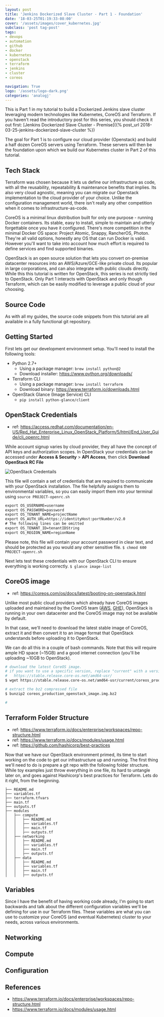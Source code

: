 ```yaml
---
layout: post
title: 'Jenkins Dockerized Slave Cluster - Part 1 - Foundation'
date: '18-03-25T01:19:33-08:00'
cover: '/assets/images/cover_kubernetes.jpg'
subclass: 'post tag-post'
tags:
- devops
- automation
- github
- docker
- kubernetes
- openstack
- terraform
- jenkins
- cluster
- coreos

navigation: True
logo: '/assets/logo-dark.png'
categories: 'analogj'
---
```


This is Part 1 in my tutorial to build a Dockerized Jenkins slave cluster leveraging modern technologies like Kubernetes, CoreOS and Terraform. If you haven't read the introductory post for this series, you should check it out first: [Jenkins Dockerized Slave Cluster - Premise]({% post_url 2018-03-25-jenkins-dockerized-slave-cluster %})

The goal for Part 1 is to configure our cloud provider (Openstack) and build a half dozen CoreOS servers using Terraform. These servers will then be the foundation upon which we build our Kubernetes cluster in Part 2 of this tutorial.

## Tech Stack

Terraform was chosen because it lets us define our infrastructure as code, with all the reusability, repeatability & maintenance benefits that implies. Its also very cloud agnostic, meaning you can migrate our Openstack implementation to the cloud provider of your choice. Unlike the configuration management world, there isn't really any other competition when it comes to infrastructure-as-code. 

CoreOS is a minimal linux distribution built for only one purpose - running Docker containers. Its stable, easy to install, simple to maintain and utterly forgettable once you have it configured. There's more competition in the minimal Docker OS space: Project Atomic,  Snappy, RancherOS, Photon. They're all valid options, honestly any OS that can run Docker is valid. However you'll want to take into account how much effort is required to define services and find supported binaries.   

OpenStack is an open source solution that lets you convert on-premise datacenter resources into an AWS/Azure/GCE-like private cloud. Its popular in large corporations, and can also integrate with public clouds directly. While this this tutorial is written for OpenStack, this series is not strictly tied to OpenStack. Only Part 1 interacts with OpenStack  and only though Terraform, which can be easily modified to leverage a public cloud of your choosing.

## Source Code

As with all my guides, the source code snippets from this tutorial are all available in a fully functional git repository.


## Getting Started

First lets get our development environment setup. You'll need to install the following tools:

- Python 2.7+
	- Using a package manager: `brew install python@2`
	- Download installer: https://www.python.org/downloads/
- Terraform CLI
	- Using a package manager: `brew install terraform`
	- Download binary: https://www.terraform.io/downloads.html
- OpenStack Glance (Image Service) CLI
	- `pip install python-glance/client`	

## OpenStack Credentials

- ref: https://access.redhat.com/documentation/en-US/Red_Hat_Enterprise_Linux_OpenStack_Platform/5/html/End_User_Guide/cli_openrc.html

While account signup varies by cloud provider, they all have the concept of API keys and authorization scopes. In OpenStack your credentials can be accessed under **Access & Security** > **API Access**, then click **Download OpenStack RC File**

![OpenStack Credentails](/assets/images/openstack-get-credentials.png)

This file will contain a set of credentials that are required to communicate with your OpenStack installation. The file helpfully assigns them to environmental variables, so you can easily import them into your terminal using `source PROJECT-openrc.sh`

```bash
​export OS_USERNAME=username
​export OS_PASSWORD=password
​export OS_TENANT_NAME=projectName
​export OS_AUTH_URL=https://identityHost:portNumber/v2.0
​# The following lines can be omitted
​export OS_TENANT_ID=tenantIDString
​export OS_REGION_NAME=regionName
```

Please note, this file will contain your account password in clear text, and should be protected as you would any other sensitive file. `$ chmod 600 PROJECT-openrc.sh`

Next lets test these credentials with our OpenStack CLI to ensure everything is working correctly.
`$ glance image-list`

## CoreOS image

- ref: https://coreos.com/os/docs/latest/booting-on-openstack.html

Unlike most public cloud providers which already have CoreOS images uploaded and maintained by the CoreOS team ([AWS](https://coreos.com/os/docs/latest/booting-on-ec2.html), [GHE](https://coreos.com/os/docs/latest/booting-on-google-compute-engine.html)), OpenStack is running in your own datacenter and the CoreOS image may not be available by default.

In that case, we'll need to download the latest stable image of CoreOS, extract it and then convert it to an image format that OpenStack understands before uploading it to OpenStack. 

We can do all this in a couple of bash commands. Note that this will require ample HD space (~15GB) and a good internet connection (you'll be uploading ~10GB to OpenStack).

```bash
# download the latest CoreOS image. 
# if you want to use a specific version, replace "current" with a version from this list:
# 	https://stable.release.core-os.net/amd64-usr/
$ wget https://stable.release.core-os.net/amd64-usr/current/coreos_production_openstack_image.img.bz2

# extract the bz2 compressed file
$ bunzip2 coreos_production_openstack_image.img.bz2

# 

```

## Terraform Folder Structure

- ref: https://www.terraform.io/docs/enterprise/workspaces/repo-structure.html
- ref: https://www.terraform.io/docs/modules/usage.html
- ref: https://github.com/hashicorp/best-practices

Now that we have our OpenStack environment primed, its time to start working on the code to get our infrastructure up and running. The first thing we'll need to do is prepare a git repo with the following folder structure. While toy examples just throw everything in one file, its hard to untangle later on, and goes against Hashicorp's best practices for Terraform. Lets do it right, from the beginning. 

```
├── README.md
├── variables.tf
├── terraform.tfvars
├── main.tf
├── outputs.tf
├── modules
│   ├── compute
│   │   ├── README.md
│   │   ├── variables.tf
│   │   ├── main.tf
│   │   ├── outputs.tf
│   ├── networking
│   │   ├── README.md
│   │   ├── variables.tf
│   │   ├── main.tf
│   │   ├── outputs.tf
│   ├── data
│   │   ├── README.md
│   │   ├── variables.tf
│   │   ├── main.tf
│   │   ├── outputs.tf
```

## Variables
Since I have the benefit of having working code already, I'm going to start backwards and talk about the different configuration variables we'll be defining for use in our Terraform files. These variables are what you can use to customize your CoreOS (and eventual Kubernetes) cluster to your needs, across various environments. 




## Networking

## Compute

## Configuration

## References
- https://www.terraform.io/docs/enterprise/workspaces/repo-structure.html
- https://www.terraform.io/docs/modules/usage.html
